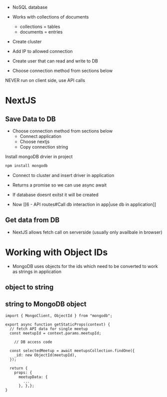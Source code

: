 - NoSQL database
- Works with collections of documents
	- collections = tables
	- documents = entries

- Create cluster
- Add IP to allowed connection
- Create user that can read and write to DB
- Choose connection method from sections below

NEVER run on client side, use API calls

# NextJS

## Save Data to DB

- Choose connection method from sections below
	- Connect application
	- Choose nextjs
	- Copy connection string

Install mongoDB drvier in project
```bash
npm install mongodb
```

- Connect to cluster and insert driver in application
- Returns a promise so we can use async await
- If database doesnt exitst it will be created

- Now [[6 - API routes#Call db interaction in app|use db in application]]

## Get data from DB

- NextJS allows fetch call on serverside (usually only availbale in browser)

# Working with Object IDs

- MongoDB uses objects for the ids which need to be converted to work as strings in application

## object to string


## string to MongoDB object

```JS
import { MongoClient, ObjectId } from "mongodb";

export async function getStaticProps(context) {
  // fetch API data for single meetup
  const meetupId = context.params.meetupId;

	// DB access code

  const selectedMeetup = await meetupsCollection.findOne({
    _id: new ObjectId(meetupId),
  });

  return {
    props: {
      meetupData: {
		...
      }, },};
}
```